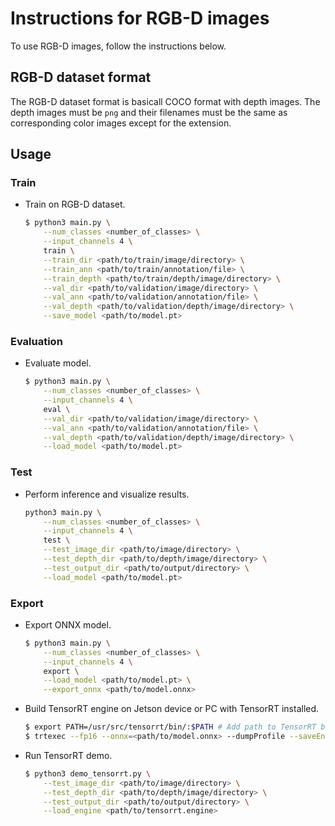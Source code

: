 # Instructions for RGB-D images

To use RGB-D images, follow the instructions below.

## RGB-D dataset format

The RGB-D dataset format is basicall COCO format with depth images. The depth images must be ```png``` and their filenames must be the same as corresponding color images except for the extension.

## Usage

### Train

- Train on RGB-D dataset.
    ```sh
    $ python3 main.py \
        --num_classes <number_of_classes> \
        --input_channels 4 \
        train \
        --train_dir <path/to/train/image/directory> \
        --train_ann <path/to/train/annotation/file> \
        --train_depth <path/to/train/depth/image/directory> \
        --val_dir <path/to/validation/image/directory> \
        --val_ann <path/to/validation/annotation/file> \
        --val_depth <path/to/validation/depth/image/directory> \
        --save_model <path/to/model.pt>
    ```

### Evaluation

- Evaluate model.
    ```sh
    $ python3 main.py \
        --num_classes <number_of_classes> \
        --input_channels 4 \
        eval \
        --val_dir <path/to/validation/image/directory> \
        --val_ann <path/to/validation/annotation/file> \
        --val_depth <path/to/validation/depth/image/directory> \
        --load_model <path/to/model.pt>
    ```

### Test

- Perform inference and visualize results.
    ```sh
    python3 main.py \
        --num_classes <number_of_classes> \
        --input_channels 4 \
        test \
        --test_image_dir <path/to/image/directory> \
        --test_depth_dir <path/to/depth/image/directory> \
        --test_output_dir <path/to/output/directory> \
        --load_model <path/to/model.pt>
    ```

### Export

- Export ONNX model.
    ```sh
    $ python3 main.py \
        --num_classes <number_of_classes> \
        --input_channels 4 \
        export \
        --load_model <path/to/model.pt> \
        --export_onnx <path/to/model.onnx>
    ```

- Build TensorRT engine on Jetson device or PC with TensorRT installed.
    ```sh
    $ export PATH=/usr/src/tensorrt/bin/:$PATH # Add path to TensorRT binary
    $ trtexec --fp16 --onnx=<path/to/model.onnx> --dumpProfile --saveEngine=<path/to/tensorrt.engine>
    ```

- Run TensorRT demo.
    ```sh
    $ python3 demo_tensorrt.py \
        --test_image_dir <path/to/image/directory> \
        --test_depth_dir <path/to/depth/image/directory> \
        --test_output_dir <path/to/output/directory> \
        --load_engine <path/to/tensorrt.engine>
    ```
